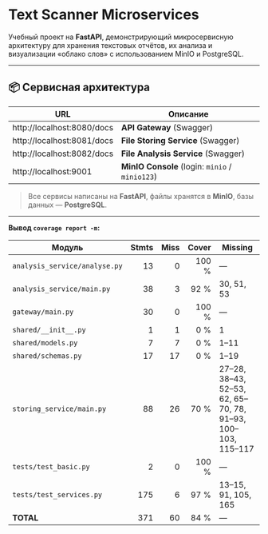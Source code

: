 # Text Scanner Microservices

Учебный проект на **FastAPI**, демонстрирующий микросервисную архитектуру для хранения текстовых отчётов, их анализа и визуализации «облако слов» с использованием MinIO и PostgreSQL.

---

## 📦 Сервисная архитектура

| URL                           | Описание                                    |
|-------------------------------|---------------------------------------------|
| http://localhost:8080/docs    | **API Gateway** (Swagger)                   |
| http://localhost:8081/docs    | **File Storing Service** (Swagger)          |
| http://localhost:8082/docs    | **File Analysis Service** (Swagger)         |
| http://localhost:9001         | **MinIO Console** (login: `minio` / `minio123`) |

> Все сервисы написаны на **FastAPI**, файлы хранятся в **MinIO**, базы данных — **PostgreSQL**.

---
**Вывод `coverage report -m`:**

| Модуль                        | Stmts | Miss | Cover | Missing                                                     |
| ----------------------------- | ----: | ---: | ----: | ----------------------------------------------------------- |
| `analysis_service/analyse.py` |    13 |    0 | 100 % | —                                                           |
| `analysis_service/main.py`    |    38 |    3 |  92 % | 30, 51, 53                                                  |
| `gateway/main.py`             |    30 |    0 | 100 % | —                                                           |
| `shared/__init__.py`          |     1 |    1 |   0 % | 1                                                           |
| `shared/models.py`            |     7 |    7 |   0 % | 1–11                                                        |
| `shared/schemas.py`           |    17 |   17 |   0 % | 1–19                                                        |
| `storing_service/main.py`     |    88 |   26 |  70 % | 27–28, 38–43, 52–53, 62, 65–70, 78, 91–93, 100–103, 115–117 |
| `tests/test_basic.py`         |     2 |    0 | 100 % | —                                                           |
| `tests/test_services.py`      |   175 |    6 |  97 % | 13–15, 91, 105, 165                                         |
| **TOTAL**                     |   371 |   60 |  84 % | —                                                           |
